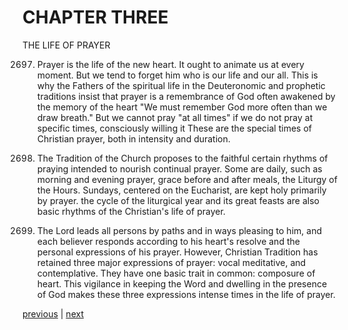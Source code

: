 # CHAPTER THREE

THE LIFE OF PRAYER

2697. Prayer is the life of the new heart. It ought to animate us at every moment. But we tend to forget him who is our life and our all. This is why the Fathers of the spiritual life in the Deuteronomic and prophetic traditions insist that prayer is a remembrance of God often awakened by the memory of the heart "We must remember God more often than we draw breath." But we cannot pray "at all times" if we do not pray at specific times, consciously willing it These are the special times of Christian prayer, both in intensity and duration.

2698. The Tradition of the Church proposes to the faithful certain rhythms of praying intended to nourish continual prayer. Some are daily, such as morning and evening prayer, grace before and after meals, the Liturgy of the Hours. Sundays, centered on the Eucharist, are kept holy primarily by prayer. the cycle of the liturgical year and its great feasts are also basic rhythms of the Christian's life of prayer.

2699. The Lord leads all persons by paths and in ways pleasing to him, and each believer responds according to his heart's resolve and the personal expressions of his prayer. However, Christian Tradition has retained three major expressions of prayer: vocal meditative, and contemplative. They have one basic trait in common: composure of heart. This vigilance in keeping the Word and dwelling in the presence of God makes these three expressions intense times in the life of prayer.

[previous](https://github.com/Tenari/non-fiction/blob/master/catechism/__P9I.md) | [next](https://github.com/Tenari/non-fiction/blob/master/catechism/__P9K.md)